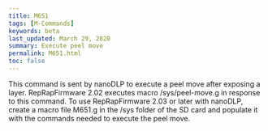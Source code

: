 ```yaml
---
title: M651
tags: [M-Commands] 
keywords: beta 
last_updated: March 29, 2020 
summary: Execute peel move 
permalink: M651.html
toc: false 
---
```



This command is sent by nanoDLP to execute a peel move after exposing a layer. RepRapFirmware 2.02 executes macro /sys/peel-move.g in response to this command. To use RepRapFirmware 2.03 or later with nanoDLP, create a macro file M651.g in the /sys folder of the SD card and populate it with the commands needed to execute the peel move.


